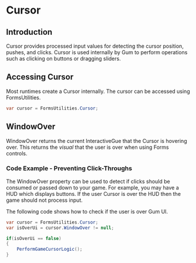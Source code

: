 # Cursor

## Introduction

Cursor provides processed input values for detecting the cursor position, pushes, and clicks. Cursor is used internally by Gum to perform operations such as clicking on buttons or dragging sliders.

## Accessing Cursor

Most runtimes create a Cursor internally. The cursor can be accessed using FormsUtilities.

```csharp
var cursor = FormsUtilities.Cursor;
```

## WindowOver

WindowOver returns the current InteractiveGue that the Cursor is hovering over. This returns the _visual_ that the user is over when using Forms controls.

### Code Example - Preventing Click-Throughs

The WindowOver property can be used to detect if clicks should be consumed or passed down to your game. For example, you may have a HUD which displays buttons. If the user Cursor is over the HUD then the game should not process input.

The following code shows how to check if the user is over Gum UI.

```csharp
var cursor = FormsUtilities.Cursor;
var isOverUi = cursor.WindowOver != null;

if(isOverUi == false)
{
    PerformGameCursorLogic();
}
```
